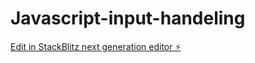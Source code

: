 # Javascript-input-handeling

[Edit in StackBlitz next generation editor ⚡️](https://stackblitz.com/~/github.com/Johns189/Javascript-input-handeling)